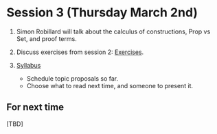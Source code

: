 # Session 3 (Thursday March 2nd)

1. Simon Robillard will talk about the calculus of constructions, 
   Prop vs Set, and proof terms.

2. Discuss exercises from session 2:
   [Exercises](/exercises/2/).
    
3. [Syllabus](/syllabus.md)

   - Schedule topic proposals so far.
   - Choose what to read next time, and someone to present it.

## For next time

[TBD]
